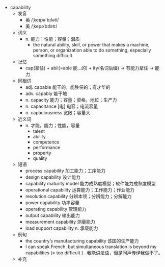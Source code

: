- capability
  - 发音
    - 英 /ˌkeɪpə'bɪləti/
    - 美 /ˌkepəˈbɪlətɪ/
  - 词义
    - n. 能力；性能；容量；潜质
      - the natural ability, skill, or power that makes a machine, person, or organization able to do something, especially something difficult
  - 记忆
    - cap(拿住) + abil(=able 能…的) + ity(名词后缀) → 有能力拿住 → 能力
  - 同根词
    - adj. capable 能干的，能胜任的；有才华的
    - adv. capably 能干地
    - n. capacity 能力；容量；资格，地位；生产力
    - n. capacitance [电] 电容；电流容量
    - n. capaciousness 宽敞；容量大
  - 近义词
    - n. 才能，能力；性能，容量
      - talent
      - ability
      - competence
      - performance
      - property
      - quality
  - 短语
    - process capability 加工能力；工序能力
    - design capability 设计能力
    - capability maturity model 能力成熟度模型；软件能力成熟度模型
    - operational capability 运算能力；工作能力；作业能力
    - resolution capability 分辨本领；分辨能力；分解能力
    - power capability 功率容量
    - operating capability 管理能力
    - output capability 输出能力
    - measurement capability 测量能力
    - load support capability n. 承载能力
  - 例句
    - the country’s manufacturing capability 该国的生产能力
    - I can speak French, but simultaneous translation is beyond my capabilities (= too difficult ) . 我能讲法语，但是同声传译我做不了。
  - 补充